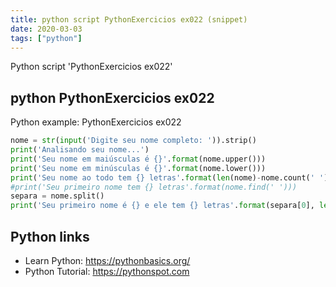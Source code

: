 ```yaml
---
title: python script PythonExercicios ex022 (snippet)
date: 2020-03-03
tags: ["python"]
---
```

Python script 'PythonExercicios ex022'


## python PythonExercicios ex022

Python example: PythonExercicios ex022

```python
nome = str(input('Digite seu nome completo: ')).strip()
print('Analisando seu nome...')
print('Seu nome em maiúsculas é {}'.format(nome.upper()))
print('Seu nome em minúsculas é {}'.format(nome.lower()))
print('Seu nome ao todo tem {} letras'.format(len(nome)-nome.count(' ')))
#print('Seu primeiro nome tem {} letras'.format(nome.find(' ')))
separa = nome.split()
print('Seu primeiro nome é {} e ele tem {} letras'.format(separa[0], len(separa[0])))

```

## Python links

- Learn Python: https://pythonbasics.org/
- Python Tutorial: https://pythonspot.com
